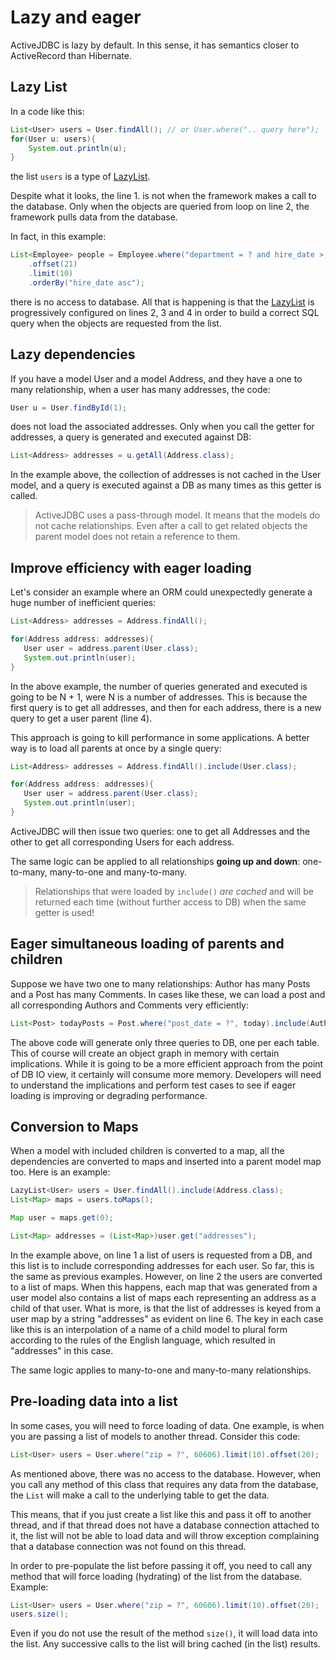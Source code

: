 <div class="page-header">
   <h1>Lazy and eager</h1>
</div>


ActiveJDBC is lazy by default. In this sense, it has semantics closer to ActiveRecord than Hibernate.

## Lazy List

In a code like this:

~~~~ {.java  .numberLines}
List<User> users = User.findAll(); // or User.where(".. query here");
for(User u: users){
    System.out.println(u);
}
~~~~

the list `users` is a type of [LazyList](http://javalite.github.io/activejdbc/org/javalite/activejdbc/LazyList.html).

Despite what it looks, the line 1. is not when the framework makes a call to the database. Only when the objects are
 queried from loop  on line 2, the framework pulls data from the database.


In fact, in this example:

~~~~ {.java  .numberLines}
List<Employee> people = Employee.where("department = ? and hire_date > ? ", "IT", hireDate)
    .offset(21)
    .limit(10)
    .orderBy("hire_date asc");
~~~~

there is no access to database. All that is happening is that the [LazyList](http://javalite.github.io/activejdbc/org/javalite/activejdbc/LazyList.html)
 is progressively configured on lines 2, 3 and 4 in order to build a correct SQL query when the objects are requested from the list.


## Lazy dependencies

If you have a model User and a model Address, and they have a one to many relationship, when a
user has many addresses, the code:

~~~~ {.java  .numberLines}
User u = User.findById(1);
~~~~

does not load the associated addresses. Only when you call the getter for addresses, a query is generated and executed against DB:

~~~~ {.java  .numberLines}
List<Address> addresses = u.getAll(Address.class);
~~~~

In the example above, the collection of addresses is not cached in the User model, and a query is executed against a
DB as many times as this getter is called.

> ActiveJDBC uses a pass-through model. It means that the models do not cache relationships. Even after a call to
> get related objects the parent model does not retain a reference to them.

## Improve efficiency with eager loading

Let's consider an example where an ORM could unexpectedly generate a huge number of inefficient queries:

~~~~ {.java  .numberLines}
List<Address> addresses = Address.findAll();

for(Address address: addresses){
   User user = address.parent(User.class);
   System.out.println(user);
}
~~~~

In the above example, the number of queries generated and executed is going to be N + 1, were N is a number of
addresses. This is because the first query is to get all addresses, and then for each address, there is a new query
to get a user parent (line 4).

This approach is going to kill performance in some applications. A better way is to load all parents at once by a single query:

~~~~ {.java  .numberLines}
List<Address> addresses = Address.findAll().include(User.class);

for(Address address: addresses){
   User user = address.parent(User.class);
   System.out.println(user);
}
~~~~

ActiveJDBC will then issue two queries: one to get all Addresses and the other to get all corresponding Users for each address.

The same logic can be applied to all relationships **going up and down**: one-to-many, many-to-one and many-to-many.

> Relationships that were loaded by `include()` *are cached* and will be returned each time (without further access to DB)
> when the same getter is used!

## Eager simultaneous loading of parents and children

Suppose we have two one to many relationships: Author has many Posts and a Post has many Comments. In cases like these,
we can load a post and all corresponding Authors and Comments very efficiently:

~~~~ {.java  .numberLines}
List<Post> todayPosts = Post.where("post_date = ?", today).include(Author.class, Comment.class);
~~~~

The above code will generate only three queries to DB, one per each table. This of course will create an object graph
in memory with certain implications. While it is going to be a more efficient approach from the point of DB IO view,
it certainly will consume more memory. Developers will need to understand the implications and perform test cases to
see if eager loading is improving or degrading performance.

## Conversion to Maps

When a model with included children is converted to a map, all the dependencies are converted to maps and inserted
into a parent model map too. Here is an example:

~~~~ {.java  .numberLines}
LazyList<User> users = User.findAll().include(Address.class);
List<Map> maps = users.toMaps();

Map user = maps.get(0);

List<Map> addresses = (List<Map>)user.get("addresses");
~~~~

In the example above, on line 1 a list of users is requested from a DB, and this list is to include corresponding
addresses for each user. So far, this is the same as previous examples. However, on line 2 the users are converted
to a list of maps. When this happens, each map that was generated from a user model also contains a list of maps each
representing an address as a child of that user. What is more, is that the list of addresses is keyed from a user map
by a string "addresses" as evident on line 6. The key in each case like this is an interpolation of a name of a
child model to plural form according to the rules of the English language, which resulted in "addresses" in this case.

The same logic applies to many-to-one and many-to-many relationships.

## Pre-loading data into a list

In some cases, you will need to force loading of data. One example, is when you are passing a list of models to
another thread. Consider this code:

~~~~ {.java  .numberLines}
List<User> users = User.where("zip = ?", 60606).limit(10).offset(20);
~~~~

As mentioned above, there was no access to the database. However, when you call any method of this class
that requires any data from the database, the `List` will make a call to the underlying table to get the data.

This  means, that if you just create a list like this and pass it off to another thread, and if that thread
does not have a database connection attached to it, the list will not be able to load data and will throw exception complaining that
a database connection was not found on this thread.

In order to pre-populate the list before passing it off, you need to call any method that will force loading (hydrating)
of the list from the database. Example:

~~~~ {.java  .numberLines}
List<User> users = User.where("zip = ?", 60606).limit(10).offset(20);
users.size();
~~~~

Even if you do not use the result of the method `size()`, it will load data into the list. Any successive calls
to the list will bring cached (in the list) results.


